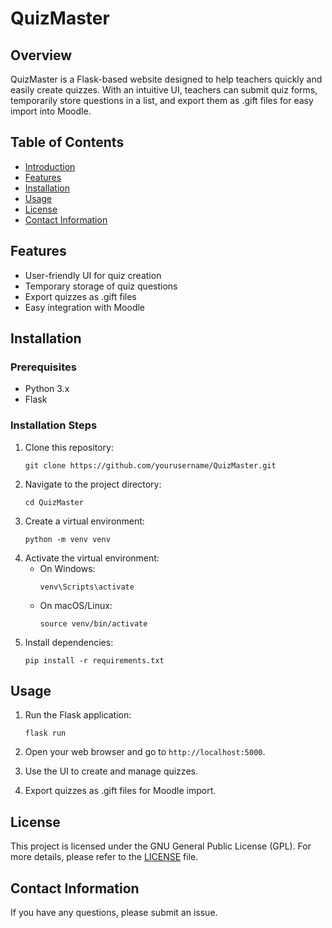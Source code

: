 # QuizMaster

## Overview
QuizMaster is a Flask-based website designed to help teachers quickly and easily create quizzes. With an intuitive UI, teachers can submit quiz forms, temporarily store questions in a list, and export them as .gift files for easy import into Moodle.

## Table of Contents
- [Introduction](#introduction)
- [Features](#features)
- [Installation](#installation)
- [Usage](#usage)
- [License](#license)
- [Contact Information](#contact-information)

## Features
- User-friendly UI for quiz creation
- Temporary storage of quiz questions
- Export quizzes as .gift files
- Easy integration with Moodle

## Installation
### Prerequisites
- Python 3.x
- Flask

### Installation Steps
1. Clone this repository:
   ```
   git clone https://github.com/yourusername/QuizMaster.git
   ```
2. Navigate to the project directory:
   ```
   cd QuizMaster
   ```
3. Create a virtual environment:
   ```
   python -m venv venv
   ```
4. Activate the virtual environment:
   - On Windows:
     ```
     venv\Scripts\activate
     ```
   - On macOS/Linux:
     ```
     source venv/bin/activate
     ```
5. Install dependencies:
   ```
   pip install -r requirements.txt
   ```

## Usage
1. Run the Flask application:
   ```
   flask run
   ```
2. Open your web browser and go to `http://localhost:5000`.

3. Use the UI to create and manage quizzes.

4. Export quizzes as .gift files for Moodle import.


## License
This project is licensed under the GNU General Public License (GPL). For more details, please refer to the [LICENSE](LICENSE) file.

## Contact Information
If you have any questions, please submit an issue.
